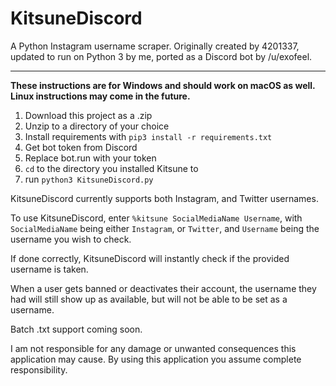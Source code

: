 # KitsuneDiscord

A Python Instagram username scraper. Originally created by 4201337, updated to run on Python 3 by me, ported as a Discord bot by /u/exofeel.

-----


**These instructions are for Windows and should work on macOS as well. Linux instructions may come in the future.**

1. Download this project as a .zip
2. Unzip to a directory of your choice
3. Install requirements with `pip3 install -r requirements.txt`
4. Get bot token from Discord
5. Replace bot.run with your token
6. `cd` to the directory you installed Kitsune to
7. run `python3 KitsuneDiscord.py`

KitsuneDiscord currently supports both Instagram, and Twitter usernames.

To use KitsuneDiscord, enter `%kitsune SocialMediaName Username`, with `SocialMediaName` being either `Instagram`, or `Twitter`, and `Username` being the username you wish to check.

If done correctly, KitsuneDiscord will instantly check if the provided username is taken.

When a user gets banned or deactivates their account, the username they had will still show up as available, but will not be able to be set as a username.

Batch .txt support coming soon.

I am not responsible for any damage or unwanted consequences this application may cause. By using this application you assume complete responsibility.  
